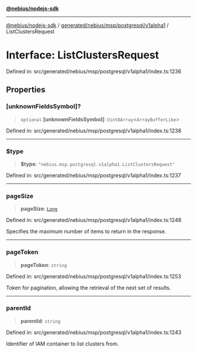 [**@nebius/nodejs-sdk**](../../../../../../README.md)

---

[@nebius/nodejs-sdk](../../../../../../README.md) / [generated/nebius/msp/postgresql/v1alpha1](../README.md) / ListClustersRequest

# Interface: ListClustersRequest

Defined in: src/generated/nebius/msp/postgresql/v1alpha1/index.ts:1236

## Properties

### \[unknownFieldsSymbol\]?

> `optional` **\[unknownFieldsSymbol\]**: `Uint8Array`\<`ArrayBufferLike`\>

Defined in: src/generated/nebius/msp/postgresql/v1alpha1/index.ts:1238

---

### $type

> **$type**: `"nebius.msp.postgresql.v1alpha1.ListClustersRequest"`

Defined in: src/generated/nebius/msp/postgresql/v1alpha1/index.ts:1237

---

### pageSize

> **pageSize**: [`Long`](../../../../../../runtime/protos/core/classes/Long.md)

Defined in: src/generated/nebius/msp/postgresql/v1alpha1/index.ts:1248

Specifies the maximum number of items to return in the response.

---

### pageToken

> **pageToken**: `string`

Defined in: src/generated/nebius/msp/postgresql/v1alpha1/index.ts:1253

Token for pagination, allowing the retrieval of the next set of results.

---

### parentId

> **parentId**: `string`

Defined in: src/generated/nebius/msp/postgresql/v1alpha1/index.ts:1243

Identifier of IAM container to list clusters from.
